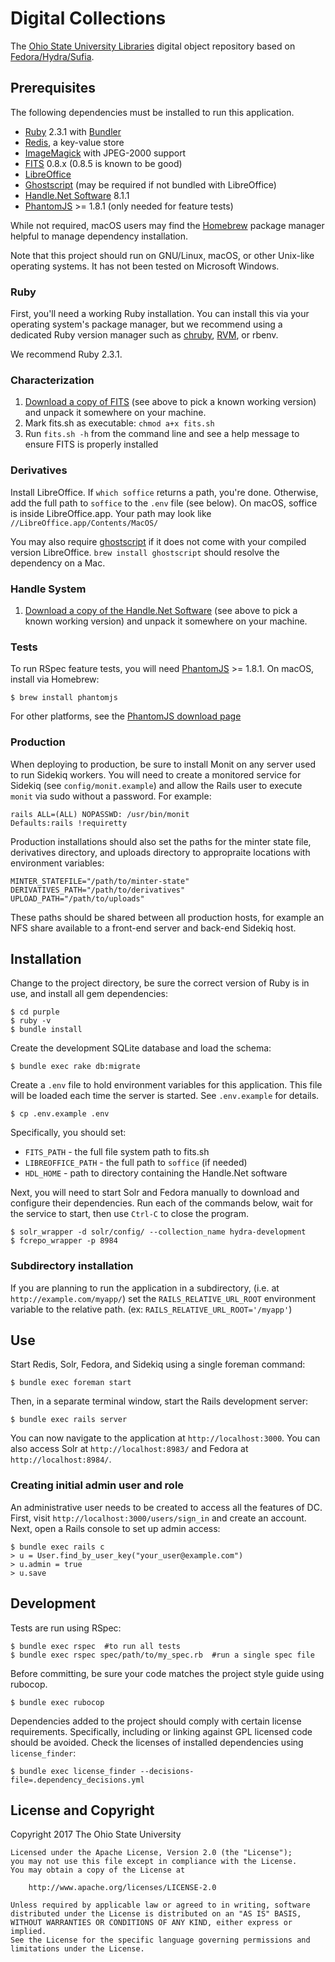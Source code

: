 Digital Collections
===================

The [Ohio State University Libraries][14] digital object repository based on
[Fedora/Hydra/Sufia][1].

Prerequisites
-------------

The following dependencies must be installed to run this application.

  * [Ruby][2] 2.3.1 with [Bundler][3]
  * [Redis][4], a key-value store
  * [ImageMagick][5] with JPEG-2000 support
  * [FITS][6] 0.8.x (0.8.5 is known to be good)
  * [LibreOffice][7]
  * [Ghostscript][8] (may be required if not bundled with LibreOffice)
  * [Handle.Net Software][9] 8.1.1
  * [PhantomJS][10] >= 1.8.1 (only needed for feature tests)

While not required, macOS users may find the [Homebrew][11] package manager
helpful to manage dependency installation.

Note that this project should run on GNU/Linux, macOS, or other Unix-like
operating systems. It has not been tested on Microsoft Windows.

### Ruby

First, you'll need a working Ruby installation. You can install this via your
operating system's package manager, but we recommend using a dedicated Ruby
version manager such as [chruby][12], [RVM][13], or rbenv.

We recommend Ruby 2.3.1.

### Characterization

  1. [Download a copy of FITS](http://projects.iq.harvard.edu/fits/downloads)
     (see above to pick a known working version) and unpack it somewhere on your
     machine.
  2. Mark fits.sh as executable: `chmod a+x fits.sh`
  3. Run `fits.sh -h` from the command line and see a help message to ensure
     FITS is properly installed

### Derivatives

Install LibreOffice. If `which soffice` returns a path, you're done. Otherwise,
add the full path to `soffice` to the `.env` file (see below). On macOS, soffice
is inside LibreOffice.app. Your path may look like
`//LibreOffice.app/Contents/MacOS/`

You may also require [ghostscript][8] if it does not come with your compiled
version LibreOffice. `brew install ghostscript` should resolve the dependency on
a Mac.

### Handle System

  1. [Download a copy of the Handle.Net Software](https://www.handle.net/download_hnr.html)
     (see above to pick a known working version) and unpack it somewhere on your
     machine.

### Tests

To run RSpec feature tests, you will need [PhantomJS][10] >= 1.8.1. On macOS,
install via Homebrew:

    $ brew install phantomjs

For other platforms, see the [PhantomJS download page](http://phantomjs.org/download.html)

### Production

When deploying to production, be sure to install Monit on any server used to run
Sidekiq workers. You will need to create a monitored service for Sidekiq (see
`config/monit.example`) and allow the Rails user to execute `monit` via sudo
without a password. For example:

    rails ALL=(ALL) NOPASSWD: /usr/bin/monit
    Defaults:rails !requiretty

Production installations should also set the paths for the minter state file,
derivatives directory, and uploads directory to appropraite locations with
environment variables:

    MINTER_STATEFILE="/path/to/minter-state"
    DERIVATIVES_PATH="/path/to/derivatives"
    UPLOAD_PATH="/path/to/uploads"

These paths should be shared between all production hosts, for example an NFS
share available to a front-end server and back-end Sidekiq host.

Installation
------------

Change to the project directory, be sure the correct version of Ruby is in use,
and install all gem dependencies:

    $ cd purple
    $ ruby -v
    $ bundle install

Create the development SQLite database and load the schema:

    $ bundle exec rake db:migrate

Create a `.env` file to hold environment variables for this application. This
file will be loaded each time the server is started. See `.env.example` for
details.

    $ cp .env.example .env

Specifically, you should set:

  * `FITS_PATH` - the full file system path to fits.sh
  * `LIBREOFFICE_PATH` - the full path to `soffice` (if needed)
  * `HDL_HOME` - path to directory containing the Handle.Net software

Next, you will need to start Solr and Fedora manually to download and configure
their dependencies. Run each of the commands below, wait for the service to
start, then use `Ctrl-C` to close the program.

    $ solr_wrapper -d solr/config/ --collection_name hydra-development
    $ fcrepo_wrapper -p 8984

### Subdirectory installation

If you are planning to run the application in a subdirectory, (i.e. at
`http://example.com/myapp/`) set the `RAILS_RELATIVE_URL_ROOT` environment
variable to the relative path. (ex: `RAILS_RELATIVE_URL_ROOT='/myapp'`)

Use
---

Start Redis, Solr, Fedora, and Sidekiq using a single foreman command:

    $ bundle exec foreman start

Then, in a separate terminal window, start the Rails development server:

    $ bundle exec rails server

You can now navigate to the application at `http://localhost:3000`. You can also
access Solr at `http://localhost:8983/` and Fedora at `http://localhost:8984/`.

### Creating initial admin user and role

An administrative user needs to be created to access all the features of DC.
First, visit `http://localhost:3000/users/sign_in` and create an account. Next,
open a Rails console to set up admin access:

    $ bundle exec rails c
    > u = User.find_by_user_key("your_user@example.com")
    > u.admin = true
    > u.save

Development
-----------

Tests are run using RSpec:

    $ bundle exec rspec  #to run all tests
    $ bundle exec rspec spec/path/to/my_spec.rb  #run a single spec file

Before committing, be sure your code matches the project style guide using
rubocop.

    $ bundle exec rubocop

Dependencies added to the project should comply with certain license
requirements. Specifically, including or linking against GPL licensed code
should be avoided. Check the licenses of installed dependencies using
`license_finder`:

    $ bundle exec license_finder --decisions-file=.dependency_decisions.yml

License and Copyright
---------------------

Copyright 2017 The Ohio State University

```
Licensed under the Apache License, Version 2.0 (the "License");
you may not use this file except in compliance with the License.
You may obtain a copy of the License at

    http://www.apache.org/licenses/LICENSE-2.0

Unless required by applicable law or agreed to in writing, software
distributed under the License is distributed on an "AS IS" BASIS,
WITHOUT WARRANTIES OR CONDITIONS OF ANY KIND, either express or implied.
See the License for the specific language governing permissions and
limitations under the License.
```

[1]: https://github.com/projecthydra/sufia
[2]: https://www.ruby-lang.org/en/
[3]: http://bundler.io
[4]: http://redis.io
[5]: http://www.imagemagick.org/script/index.php
[6]: http://projects.iq.harvard.edu/fits/
[7]: https://www.libreoffice.org
[8]: http://www.ghostscript.com/
[9]: https://www.handle.net/
[10]: http://phantomjs.org
[11]: http://brew.sh
[12]: https://github.com/postmodern/chruby
[13]: https://rvm.io
[14]: https://library.osu.edu
